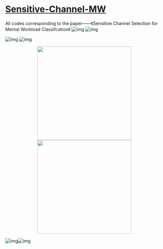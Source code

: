 # [Sensitive-Channel-MW](https://www.researchgate.net/publication/361621108_Sensitive_Channel_Selection_for_Mental_Workload_Classification)
All codes corresponding to the paper——《Sensitive Channel Selection for Mental Workload Classifcation》
![img](https://github.com/smilingElf/Sensitive-Channel-MW/blob/main/pic/delta.gif) ![img](https://github.com/smilingElf/Sensitive-Channel-MW/blob/main/pic/theta.gif)

![img](https://github.com/smilingElf/Sensitive-Channel-MW/blob/main/pic/alpha.gif) ![img](https://github.com/smilingElf/Sensitive-Channel-MW/blob/main/pic/beta.gif)

<center class="half">
<img src="[https://github.com/smilingElf/Sensitive-Channel-MW/blob/main/pic/ECE_formation.jpg]" width="300"/> <img src="https://github.com/smilingElf/Sensitive-Channel-MW/blob/main/pic/corr_analysis.jpg" width="300"/>
</center>

![img](https://github.com/smilingElf/Sensitive-Channel-MW/blob/main/pic/sens_analysis.png)![img](https://github.com/smilingElf/Sensitive-Channel-MW/blob/main/pic/comparation.jpg)

